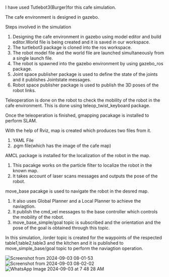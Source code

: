 I have used Tutlebot3(Burger)for this cafe simulation.

The cafe environment is designed in gazebo.



Steps involved in the simulation
1) Designing the cafe environment in gazebo using model editor and build editor.World file is being created and it is saved in our workspace.
2) The turtlebot3 package is cloned into  the ros workspace.
3) The robot model file and the world file are launched simultaneously from a single launch file.
4) The robot is spawned into the gazebo environment by using gazebo_ros package.
5) Joint  space publisher package is used to define the state of the joints and it publishes Jointstate messages.
6) Robot space publisher package is used to publish the 3D poses of the robot links.

Teleoperation is  done on the robot to check the mobility of the robot in the cafe environment. This is done using teleop_twist_keyboard package.

Once the teleoperation is finished, gmapping pacakage is installed to perform SLAM.

With the help of Rviz, map is created which produces two files from it.
   1) YAML File
   2) .pgm file(which has the image of the cafe map)


 AMCL package is installed for the localization of the robot in the map.
   1) This pacakge works on the particle filter to localize the robot in the known map.
   2) It takes account of laser scans messages and outputs the pose of the robot.

move_base pacakge is used to navigate the robot in the desred map.
  1) It also uses Global Planner and a Local Planner to achieve the naviagtion.
  2) It publish the cmd_vel messages to the base controller which controls the mobility of the robot.
  3) move_base_simple/goal topic is subscribed and the orientation and the pose of the goal is obtained through this topic.



In this simulation, /order topic is created for the waypoints of the respected table1,table2,table3 and the kitchen and it is published to move_simple_base/goal topic  to perform the naviagtion operation.

![Screenshot from 2024-09-03 08-01-53](https://github.com/user-attachments/assets/1a1c38c0-9ccf-459c-80d7-8f53b4ad3319) ![Screenshot from 2024-09-03 08-02-02](https://github.com/user-attachments/assets/fca31a09-84fb-4327-af24-01ddceaea320) ![WhatsApp Image 2024-09-03 at 7 48 28 AM](https://github.com/user-attachments/assets/b5d4ceae-1fcd-4984-a443-56603b3d8ce9) 






      


    


